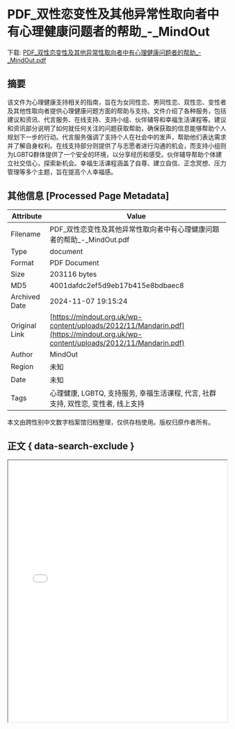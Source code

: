 # PDF_双性恋变性及其他异常性取向者中有心理健康问题者的帮助_-_MindOut

<!-- tcd_download_link -->
下载: [PDF_双性恋变性及其他异常性取向者中有心理健康问题者的帮助_-_MindOut.pdf](PDF_双性恋变性及其他异常性取向者中有心理健康问题者的帮助_-_MindOut.pdf)
<!-- tcd_download_link_end -->

## 摘要

<!-- tcd_abstract -->
该文件为心理健康支持相关的指南，旨在为女同性恋、男同性恋、双性恋、变性者及其他性取向者提供心理健康问题方面的帮助与支持。文件介绍了各种服务，包括建议和资讯、代言服务、在线支持、支持小组、伙伴辅导和幸福生活课程等。建议和资讯部分说明了如何就任何关注的问题获取帮助，确保获取的信息能够帮助个人规划下一步的行动。代言服务强调了支持个人在社会中的发声，帮助他们表达需求并了解自身权利。在线支持部分则提供了与志愿者进行沟通的机会，而支持小组则为LGBTQ群体提供了一个安全的环境，以分享经历和感受。伙伴辅导帮助个体建立社交信心，探索新机会。幸福生活课程涵盖了自尊、建立自信、正念冥想、压力管理等多个主题，旨在提高个人幸福感。

<!-- tcd_abstract_end -->

## 其他信息 [Processed Page Metadata]

| Attribute       | Value                                  |
|-----------------|----------------------------------------|
| Filename        | PDF_双性恋变性及其他异常性取向者中有心理健康问题者的帮助_-_MindOut.pdf                             |
| Type            | document                                 |
| Format          | PDF Document                               |
| Size            | 203116 bytes                           |
| MD5             | 4001dafdc2ef5d9eb17b415e8bdbaec8                                  |
| Archived Date   | 2024-11-07 19:15:24                             |
| Original Link   | [https://mindout.org.uk/wp-content/uploads/2012/11/Mandarin.pdf](https://mindout.org.uk/wp-content/uploads/2012/11/Mandarin.pdf)                         |
| Author          | MindOut                               |
| Region          | 未知                               |
| Date            | 未知                                 |
| Tags            | 心理健康, LGBTQ, 支持服务, 幸福生活课程, 代言, 社群支持, 双性恋, 变性者, 线上支持                                 |

本文由跨性别中文数字档案馆归档整理，仅供存档使用。版权归原作者所有。


## 正文 { data-search-exclude }

<!-- tcd_main_text -->
<iframe src="../PDF_双性恋变性及其他异常性取向者中有心理健康问题者的帮助_-_MindOut.pdf" width="100%" height="600px">
    <p>无法显示PDF，请下载查看。</p>
</iframe>
<!-- tcd_main_text_end -->

